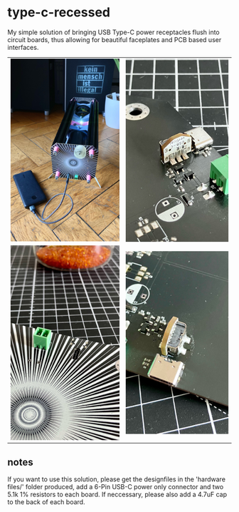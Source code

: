 # type-c-recessed

My simple solution of bringing USB Type-C power receptacles flush into circuit boards, thus allowing for beautiful faceplates and PCB based user interfaces.

<table>
  <tbody>
    <tr>
      <td>
        <img src="images/44c44eef5c5e2a93.jpg" alt="An aluminium extrusion cage with a lens and light source inside, projecting “Kein Mensch ist Illegal” onto a black surface. At the back of the frame is a black PCB with an artsy white silkscreen print. Four pink studs hold it in place. An USB cable leaves the PCB vertically, it leads into a power bank. There is a turnable knob on the board as well. There is a plant in the top right corner of the frame"/>
      </td>
      <td>
        <img src="images/ea37747bf5ae23f2.jpg" alt="Closeup of the backside of the PCB, showing the mechanical connection of the USB-C vertical connector. It is soldered down with three large fillets. It is a very small PCB, hosting the receptacle on its back side "/>
      </td>
    </tr>
    <tr>
      <td>
        <img src="images/228264b54ee9dd24.jpg" alt="Closeup of the USB-C receptacle with no cable plugged in. Its opening is recessed in the board, the connector is otherwise invisible. There is a green terminal connector to the left. The board has a lot of ray-like printed structures, a beaker with an orange substance is blurred in the background "/>
      </td>
      <td>
        <img src="images/f7f84387fc588fbe.jpg" alt="Top down photo of the backside, the USB-C receptacle is also soldered down on this side with two fillets, the board hosting the connector also hosts two resistors "/>
      </td>
    </tr>
  </tbody>
</table>

## notes

If you want to use this solution, please get the designfiles in the 'hardware files/' folder produced, add a 6-Pin USB-C power only connector and two 5.1k 1% resistors to each board. If neccessary, please also add a 4.7uF cap to the back of each board.


